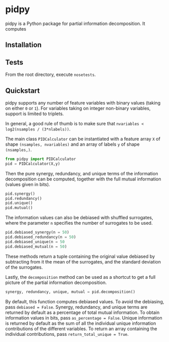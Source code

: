 pidpy
=====

pidpy is a Python package for partial information decomposition.
It computes

Installation
------------

Tests
-----
From the root directory, execute `nosetests`.

Quickstart
-----------
pidpy supports any number of feature variables with binary values
(taking on either `0` or `1`). For variables taking on integer non-binary
variables, support is limited to triplets.

In general, a good rule of thumb is to make sure that
`nvariables < log2(nsamples / (3*nlabels))`.

The main class `PIDCalculator` can be instantiated with a feature array `X` of
shape `(nsamples, nvariables)` and an array of labels `y` of shape `(nsamples,)`.

```python
from pidpy import PIDCalculator
pid = PIDCalculator(X,y)
```

Then the pure synergy, redundancy, and unique terms of the information
decomposition can be computed, together with the full mutual information (values
given in bits).

```python
pid.synergy()
pid.redundancy()
pid.unique()
pid.mutual()
````

The information values can also be debiased with shuffled surrogates, where
the parameter `n` specifies the number of surrogates to be used.

```python
pid.debiased_synergy(n = 50)
pid.debiased_redundancy(n = 50)
pid.debiased_unique(n = 50
pid.debiased_mutual(n = 50)
```
These methods return a tuple containing the original value debiased by
subtracting from it the mean of the surrogates, and the standard deviation
of the surrogates.

Lastly, the `decomposition` method can be used as a shortcut to get a full
picture of the partial information decomposition.

```python
synergy, redundancy, unique, mutual = pid.decomposition()
````

By default, this function computes debiased values. To avoid the debiasing, pass
`debiased = False`. Synergy, redundancy, and unique terms are returned by
 default as a percentage of total mutual information. To obtain information
 values in bits, pass `as_percentage = False`. Unique information
  is returned by default as the sum of all the individual unique information
  contributions of the different variables. To return an array containing
  the individual contributions, pass `return_total_unique = True`.